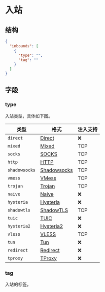 # 入站

## 结构

```json
{
  "inbounds": [
    {
      "type": "",
      "tag": ""
    }
  ]
}
```

## 字段

### type

入站类型，具体如下图。

| 类型          | 格式                         | 注入支持 |
| ------------- | ---------------------------- | -------- |
| `direct`      | [Direct](./direct)           | :x:      |
| `mixed`       | [Mixed](./mixed)             | TCP      |
| `socks`       | [SOCKS](./socks)             | TCP      |
| `http`        | [HTTP](./http)               | TCP      |
| `shadowsocks` | [Shadowsocks](./shadowsocks) | TCP      |
| `vmess`       | [VMess](./vmess)             | TCP      |
| `trojan`      | [Trojan](./trojan)           | TCP      |
| `naive`       | [Naive](./naive)             | :x:      |
| `hysteria`    | [Hysteria](./hysteria)       | :x:      |
| `shadowtls`   | [ShadowTLS](./shadowtls)     | TCP      |
| `tuic`        | [TUIC](./tuic)               | :x:      |
| `hysteria2`   | [Hysteria2](./hysteria2)     | :x:      |
| `vless`       | [VLESS](./vless)             | TCP      |
| `tun`         | [Tun](./tun)                 | :x:      |
| `redirect`    | [Redirect](./redirect)       | :x:      |
| `tproxy`      | [TProxy](./tproxy)           | :x:      |

### tag

入站的标签。
